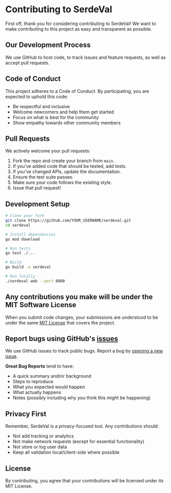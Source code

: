# Contributing to SerdeVal

First off, thank you for considering contributing to SerdeVal! We want to make contributing to this project as easy and transparent as possible.

## Our Development Process

We use GitHub to host code, to track issues and feature requests, as well as accept pull requests.

## Code of Conduct

This project adheres to a Code of Conduct. By participating, you are expected to uphold this code:
- Be respectful and inclusive
- Welcome newcomers and help them get started
- Focus on what is best for the community
- Show empathy towards other community members

## Pull Requests

We actively welcome your pull requests:

1. Fork the repo and create your branch from `main`.
2. If you've added code that should be tested, add tests.
3. If you've changed APIs, update the documentation.
4. Ensure the test suite passes.
5. Make sure your code follows the existing style.
6. Issue that pull request!

## Development Setup

```bash
# Clone your fork
git clone https://github.com/YOUR_USERNAME/serdeval.git
cd serdeval

# Install dependencies
go mod download

# Run tests
go test ./...

# Build
go build -o serdeval

# Run locally
./serdeval web --port 8080
```

## Any contributions you make will be under the MIT Software License

When you submit code changes, your submissions are understood to be under the same [MIT License](LICENSE) that covers the project.

## Report bugs using GitHub's [issues](https://github.com/akhilesharora/serdeval/issues)

We use GitHub issues to track public bugs. Report a bug by [opening a new issue](https://github.com/akhilesharora/serdeval/issues/new).

**Great Bug Reports** tend to have:
- A quick summary and/or background
- Steps to reproduce
- What you expected would happen
- What actually happens
- Notes (possibly including why you think this might be happening)

## Privacy First

Remember, SerdeVal is a privacy-focused tool. Any contributions should:
- Not add tracking or analytics
- Not make network requests (except for essential functionality)
- Not store or log user data
- Keep all validation local/client-side where possible

## License

By contributing, you agree that your contributions will be licensed under its MIT License.